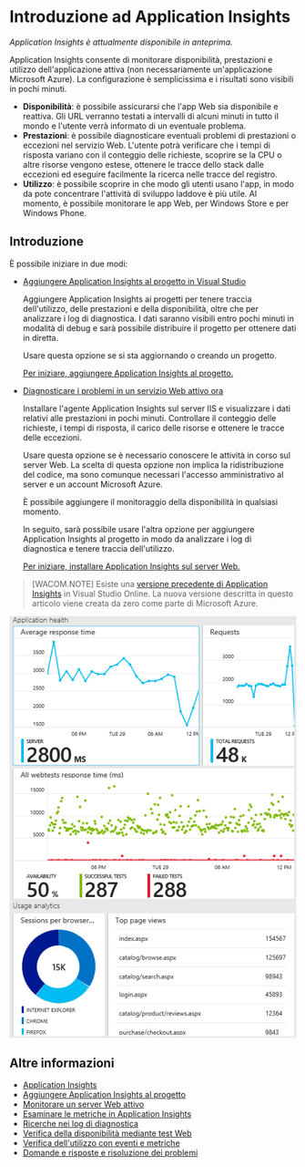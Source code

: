 <properties title="Application Insights" pageTitle="Application Insights" description="Analyze usage, availability and performance of your on-premises or Microsoft Azure web application with Application Insights." metaKeywords="analytics monitoring application insights" authors="awills"  />

<tags ms.service="application-insights" ms.workload="tbd" ms.tgt_pltfrm="ibiza" ms.devlang="na" ms.topic="article" ms.date="01/01/1900" ms.author="awills" />

# Introduzione ad Application Insights

*Application Insights è attualmente disponibile in anteprima.*

Application Insights consente di monitorare disponibilità, prestazioni e utilizzo dell'applicazione attiva (non necessariamente un'applicazione Microsoft Azure). La configurazione è semplicissima e i risultati sono visibili in pochi minuti.

-   **Disponibilità**: è possibile assicurarsi che l'app Web sia disponibile e reattiva. Gli URL verranno testati a intervalli di alcuni minuti in tutto il mondo e l'utente verrà informato di un eventuale problema.
-   **Prestazioni**: è possibile diagnosticare eventuali problemi di prestazioni o eccezioni nel servizio Web. L'utente potrà verificare che i tempi di risposta variano con il conteggio delle richieste, scoprire se la CPU o altre risorse vengono estese, ottenere le tracce dello stack dalle eccezioni ed eseguire facilmente la ricerca nelle tracce del registro.
-   **Utilizzo**: è possibile scoprire in che modo gli utenti usano l'app, in modo da pote concentrare l'attività di sviluppo laddove è più utile. Al momento, è possibile monitorare le app Web, per Windows Store e per Windows Phone.

## Introduzione

È possibile iniziare in due modi:

-   [Aggiungere Application Insights al progetto in Visual Studio][Aggiungere Application Insights al progetto in Visual Studio]

    Aggiungere Application Insights ai progetti per tenere traccia dell'utilizzo, delle prestazioni e della disponibilità, oltre che per analizzare i log di diagnostica. I dati saranno visibili entro pochi minuti in modalità di debug e sarà possibile distribuire il progetto per ottenere dati in diretta.

    Usare questa opzione se si sta aggiornando o creando un progetto.

    [Per iniziare, aggiungere Application Insights al progetto.][Aggiungere Application Insights al progetto in Visual Studio]

-   [Diagnosticare i problemi in un servizio Web attivo ora][Diagnosticare i problemi in un servizio Web attivo ora]

    Installare l'agente Application Insights sul server IIS e visualizzare i dati relativi alle prestazioni in pochi minuti. Controllare il conteggio delle richieste, i tempi di risposta, il carico delle risorse e ottenere le tracce delle eccezioni.

    Usare questa opzione se è necessario conoscere le attività in corso sul server Web. La scelta di questa opzione non implica la ridistribuzione del codice, ma sono comunque necessari l'accesso amministrativo al server e un account Microsoft Azure.

    È possibile aggiungere il monitoraggio della disponibilità in qualsiasi momento.

    In seguito, sarà possibile usare l'altra opzione per aggiungere Application Insights al progetto in modo da analizzare i log di diagnostica e tenere traccia dell'utilizzo.

    [Per iniziare, installare Application Insights sul server Web.][Diagnosticare i problemi in un servizio Web attivo ora]

> [WACOM.NOTE] Esiste una [versione precedente di Application Insights][versione precedente di Application Insights] in Visual Studio Online. La nuova versione descritta in questo articolo viene creata da zero come parte di Microsoft Azure.

![Esempio di monitoraggio delle applicazioni in Application Insights][Esempio di monitoraggio delle applicazioni in Application Insights]

## Altre informazioni

-   [Application Insights][Application Insights]
-   [Aggiungere Application Insights al progetto][Aggiungere Application Insights al progetto in Visual Studio]
-   [Monitorare un server Web attivo][Diagnosticare i problemi in un servizio Web attivo ora]
-   [Esaminare le metriche in Application Insights][Esaminare le metriche in Application Insights]
-   [Ricerche nei log di diagnostica][Ricerche nei log di diagnostica]
-   [Verifica della disponibilità mediante test Web][Verifica della disponibilità mediante test Web]
-   [Verifica dell'utilizzo con eventi e metriche][Verifica dell'utilizzo con eventi e metriche]
-   [Domande e risposte e risoluzione dei problemi][Domande e risposte e risoluzione dei problemi]

<!--Link references-->

  [Aggiungere Application Insights al progetto in Visual Studio]: ../app-insights-monitor-application-health-usage/
  [Diagnosticare i problemi in un servizio Web attivo ora]: ../app-insights-monitor-performance-live-website-now/
  [versione precedente di Application Insights]: http://msdn.microsoft.com/it-it/library/dn481095.aspx
  [Esempio di monitoraggio delle applicazioni in Application Insights]: ./media/appinsights/appinsights-00-appblade.png
  [Application Insights]: ../app-insights-get-started/
  [Esaminare le metriche in Application Insights]: ../app-insights-explore-metrics/
  [Ricerche nei log di diagnostica]: ../app-insights-search-diagnostic-logs/
  [Verifica della disponibilità mediante test Web]: ../app-insights-monitor-web-app-availability/
  [Verifica dell'utilizzo con eventi e metriche]: ../app-insights-web-track-usage-custom-events-metrics/
  [Domande e risposte e risoluzione dei problemi]: ../app-insights-troubleshoot-faq/
